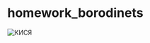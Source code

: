# homework_borodinets

![КИСЯ](https://kartinkin.net/pics/uploads/posts/2022-07/thumbs/1658505046_2-kartinkin-net-p-kot-novii-god-art-oboi-3.jpg)